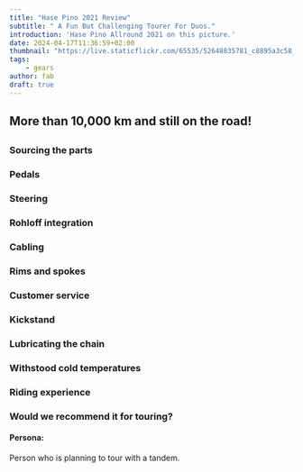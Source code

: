 ```yaml
---
title: "Hase Pino 2021 Review"
subtitle: " A Fun But Challenging Tourer For Duos."
introduction: 'Hase Pino Allround 2021 on this picture.'
date: 2024-04-17T11:36:59+02:00
thumbnail: "https://live.staticflickr.com/65535/52648835781_c8895a3c58_k.jpg"
tags: 
    - gears
author: fab
draft: true
---
```

## More than 10,000 km and still on the road!

## 
### Sourcing the parts
### Pedals
### Steering
### Rohloff integration
### Cabling
### Rims and spokes
### Customer service
### Kickstand
### Lubricating the chain
### Withstood cold temperatures
### Riding experience
### Would we recommend it for touring?

#### Persona:
Person who is planning to tour with a tandem.